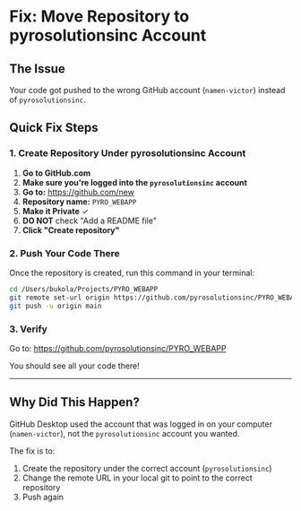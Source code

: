 # Fix: Move Repository to pyrosolutionsinc Account

## The Issue
Your code got pushed to the wrong GitHub account (`namen-victor`) instead of `pyrosolutionsinc`.

## Quick Fix Steps

### 1. Create Repository Under pyrosolutionsinc Account

1. **Go to GitHub.com**
2. **Make sure you're logged into the `pyrosolutionsinc` account**
3. **Go to:** https://github.com/new
4. **Repository name:** `PYRO_WEBAPP`
5. **Make it Private** ✓
6. **DO NOT** check "Add a README file"
7. **Click "Create repository"**

### 2. Push Your Code There

Once the repository is created, run this command in your terminal:

```bash
cd /Users/bukola/Projects/PYRO_WEBAPP
git remote set-url origin https://github.com/pyrosolutionsinc/PYRO_WEBAPP.git
git push -u origin main
```

### 3. Verify

Go to: https://github.com/pyrosolutionsinc/PYRO_WEBAPP

You should see all your code there!

---

## Why Did This Happen?

GitHub Desktop used the account that was logged in on your computer (`namen-victor`), not the `pyrosolutionsinc` account you wanted.

The fix is to:
1. Create the repository under the correct account (`pyrosolutionsinc`)
2. Change the remote URL in your local git to point to the correct repository
3. Push again

